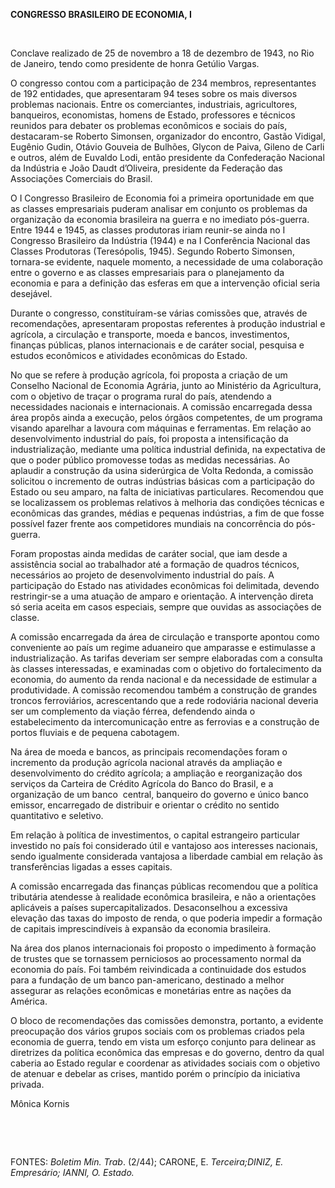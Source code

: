 **CONGRESSO BRASILEIRO DE ECONOMIA, I**

 

Conclave realizado de 25 de novembro a 18 de dezembro de 1943, no Rio de
Janeiro, tendo como presidente de honra Getúlio Vargas.

O congresso contou com a participação de 234 membros, representantes de
192 entidades, que apresentaram 94 teses sobre os mais diversos
problemas nacionais. Entre os comerciantes, industriais, agricultores,
banqueiros, economistas, homens de Estado, professores e técnicos
reunidos para debater os problemas econômicos e sociais do país,
destacaram-se Roberto Simonsen, organizador do encontro, Gastão Vidigal,
Eugênio Gudin, Otávio Gouveia de Bulhões, Glycon de Paiva, Gileno de
Carli e outros, além de Euvaldo Lodi, então presidente da Confederação
Nacional da Indústria e João Daudt d’Oliveira, presidente da Federação
das Associações Comerciais do Brasil.

O I Congresso Brasileiro de Economia foi a primeira oportunidade em que
as classes empresariais puderam analisar em conjunto os problemas da
organização da economia brasileira na guerra e no imediato pós-guerra.
Entre 1944 e 1945, as classes produtoras iriam reunir-se ainda no I
Congresso Brasileiro da Indústria (1944) e na I Conferência Nacional das
Classes Produtoras (Teresópolis, 1945). Segundo Roberto Simonsen,
tornara-se evidente, naquele momento, a necessidade de uma colaboração
entre o governo e as classes empresariais para o planejamento da
economia e para a definição das esferas em que a intervenção oficial
seria desejável.

Durante o congresso, constituíram-se várias comissões que, através de
recomendações, apresentaram propostas referentes à produção industrial e
agrícola, a circulação e transporte, moeda e bancos, investimentos,
finanças públicas, planos internacionais e de caráter social, pesquisa e
estudos econômicos e atividades econômicas do Estado.

No que se refere à produção agrícola, foi proposta a criação de um
Conselho Nacional de Economia Agrária, junto ao Ministério da
Agricultura, com o objetivo de traçar o programa rural do país,
atendendo a necessidades nacionais e internacionais. A comissão
encarregada dessa área propôs ainda a execução, pelos órgãos
competentes, de um programa visando aparelhar a lavoura com máquinas e
ferramentas. Em relação ao desenvolvimento industrial do país, foi
proposta a intensificação da industrialização, mediante uma política
industrial definida, na expectativa de que o poder público promovesse
todas as medidas necessárias. Ao aplaudir a construção da usina
siderúrgica de Volta Redonda, a comissão solicitou o incremento de
outras indústrias básicas com a participação do Estado ou seu amparo, na
falta de iniciativas particulares. Recomendou que se localizassem os
problemas relativos à melhoria das condições técnicas e econômicas das
grandes, médias e pequenas indústrias, a fim de que fosse possível fazer
frente aos competidores mundiais na concorrência do pós-guerra.

Foram propostas ainda medidas de caráter social, que iam desde a
assistência social ao trabalhador até a formação de quadros técnicos,
necessários ao projeto de desenvolvimento industrial do país. A
participação do Estado nas atividades econômicas foi delimitada, devendo
restringir-se a uma atuação de amparo e orientação. A intervenção direta
só seria aceita em casos especiais, sempre que ouvidas as associações de
classe.

A comissão encarregada da área de circulação e transporte apontou como
conveniente ao país um regime aduaneiro que amparasse e estimulasse a
industrialização. As tarifas deveriam ser sempre elaboradas com a
consulta às classes interessadas, e examinadas com o objetivo do
fortalecimento da economia, do aumento da renda nacional e da
necessidade de estimular a produtividade. A comissão recomendou também a
construção de grandes troncos ferroviários, acrescentando que a rede
rodoviária nacional deveria ser um complemento da viação férrea,
defendendo ainda o estabelecimento da intercomunicação entre as
ferrovias e a construção de portos fluviais e de pequena cabotagem.

Na área de moeda e bancos, as principais recomendações foram o
incremento da produção agrícola nacional através da ampliação e
desenvolvimento do crédito agrícola; a ampliação e reorganização dos
serviços da Carteira de Crédito Agrícola do Banco do Brasil, e a
organização de um banco  central, banqueiro do governo e único banco
emissor, encarregado de distribuir e orientar o crédito no sentido
quantitativo e seletivo.

Em relação à política de investimentos, o capital estrangeiro particular
investido no país foi considerado útil e vantajoso aos interesses
nacionais, sendo igualmente considerada vantajosa a liberdade cambial em
relação às transferências ligadas a esses capitais.

A comissão encarregada das finanças públicas recomendou que a política
tributária atendesse à realidade econômica brasileira, e não a
orientações aplicáveis a países supercapitalizados. Desaconselhou a
excessiva elevação das taxas do imposto de renda, o que poderia impedir
a formação de capitais imprescindíveis à expansão da economia
brasileira.

Na área dos planos internacionais foi proposto o impedimento à formação
de trustes que se tornassem perniciosos ao processamento normal da
economia do país. Foi também reivindicada a continuidade dos estudos
para a fundação de um banco pan-americano, destinado a melhor assegurar
as relações econômicas e monetárias entre as nações da América.

O bloco de recomendações das comissões demonstra, portanto, a evidente
preocupação dos vários grupos sociais com os problemas criados pela
economia de guerra, tendo em vista um esforço conjunto para delinear as
diretrizes da política econômica das empresas e do governo, dentro da
qual caberia ao Estado regular e coordenar as atividades sociais com o
objetivo de atenuar e debelar as crises, mantido porém o princípio da
iniciativa privada.

Mônica Kornis

 

 

FONTES: *Boletim Min. Trab*. (2/44); CARONE, E. *Terceira;*DINIZ, E.
*Empresário;* IANNI, O*. Estado.*

 
